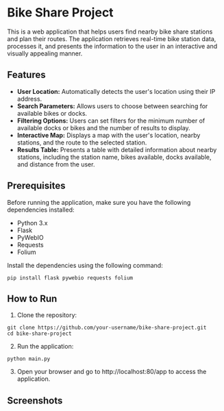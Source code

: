 # Bike Share Project

This is a web application that helps users find nearby bike share stations and plan their routes. The application retrieves real-time bike station data, processes it, and presents the information to the user in an interactive and visually appealing manner.

## Features

- **User Location:** Automatically detects the user's location using their IP address.
- **Search Parameters:** Allows users to choose between searching for available bikes or docks.
- **Filtering Options:** Users can set filters for the minimum number of available docks or bikes and the number of results to display.
- **Interactive Map:** Displays a map with the user's location, nearby stations, and the route to the selected station.
- **Results Table:** Presents a table with detailed information about nearby stations, including the station name, bikes available, docks available, and distance from the user.

## Prerequisites

Before running the application, make sure you have the following dependencies installed:

- Python 3.x
- Flask
- PyWebIO
- Requests
- Folium

Install the dependencies using the following command:

```
pip install flask pywebio requests folium
```

## How to Run

1. Clone the repository:
```
git clone https://github.com/your-username/bike-share-project.git
cd bike-share-project
```

2. Run the application:
```
python main.py
```

3. Open your browser and go to http://localhost:80/app to access the application.

## Screenshots
